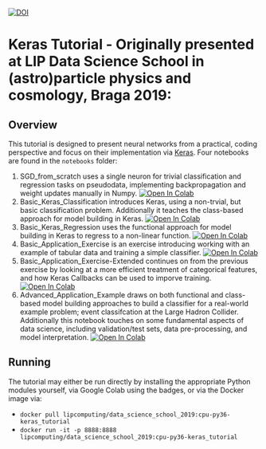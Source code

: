 [![DOI](https://zenodo.org/badge/174577255.svg)](https://zenodo.org/badge/latestdoi/174577255)

# Keras Tutorial - Originally presented at LIP Data Science School in (astro)particle physics and cosmology, Braga 2019: 
## Overview
This tutorial is designed to present neural networks from a practical, coding perspective and focus on their implementation via [Keras](https://keras.io/).
Four notebooks are found in the `notebooks` folder:
1. SGD_from_scratch uses a single neuron for trivial classification and regression tasks on pseudodata, implementing backpropagation and weight updates manually in Numpy. [![Open In Colab](https://colab.research.google.com/assets/colab-badge.svg)](https://colab.research.google.com/github/GilesStrong/LIP_DSS_Keras_Tutorial_2019/blob/master/notebooks/0_SGD_from_scratch.ipynb)
1. Basic_Keras_Classification introduces Keras, using a non-trvial, but basic classification problem. Additionally it teaches the class-based approach for model building in Keras. [![Open In Colab](https://colab.research.google.com/assets/colab-badge.svg)](https://colab.research.google.com/github/GilesStrong/LIP_DSS_Keras_Tutorial_2019/blob/master/notebooks/1_Basic_Keras_Classification.ipynb)
1. Basic_Keras_Regression uses the functional approach for model building in Keras to regress to a non-linear function. [![Open In Colab](https://colab.research.google.com/assets/colab-badge.svg)](https://colab.research.google.com/github/GilesStrong/LIP_DSS_Keras_Tutorial_2019/blob/master/notebooks/2_Basic_Keras_Regression.ipynb)
1. Basic_Application_Exercise is an exercise introducing working with an example of tabular data and training a simple classifier. [![Open In Colab](https://colab.research.google.com/assets/colab-badge.svg)](https://colab.research.google.com/github/GilesStrong/LIP_DSS_Keras_Tutorial_2019/blob/master/notebooks/3_Basic_Application_Exercise.ipynb)
1. Basic_Application_Exercise-Extended continues on from the previous exercise by looking at a more efficient treatment of categorical features, and how Keras Callbacks can be used to imporve training. [![Open In Colab](https://colab.research.google.com/assets/colab-badge.svg)](https://colab.research.google.com/github/GilesStrong/LIP_DSS_Keras_Tutorial_2019/blob/master/notebooks/4_Basic_Application_Exercise-Extended.ipynb)
1. Advanced_Application_Example draws on both functional and class-based model building approaches to build a classifier for a real-world example problem; event classifcation at the Large Hadron Collider. Additionally this notebook touches on some fundamental aspects of data science, including validation/test sets, data pre-processing, and model interpretation. [![Open In Colab](https://colab.research.google.com/assets/colab-badge.svg)](https://colab.research.google.com/github/GilesStrong/LIP_DSS_Keras_Tutorial_2019/blob/master/notebooks/5_Advanced_Application_Example.ipynb)

## Running
The tutorial may either be run directly by installing the appropriate Python modules yourself, via Google Colab using the badges, or via the Docker image via:
- `docker pull lipcomputing/data_science_school_2019:cpu-py36-keras_tutorial`
- `docker run -it -p 8888:8888 lipcomputing/data_science_school_2019:cpu-py36-keras_tutorial`
